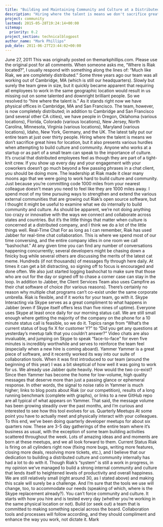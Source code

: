 ```yaml
---
title: "Building and Maintaining Community and Culture at a Distributed Company"
description: "Hiring where the talent is means we don't sacrifice great hires for location, but it also presents various hurdles when attempting to build culture and community. Anyone who works at a startup or as part of a small team can speak to the importance of culture."
project: community
lastmod: 2015-05-28T19:24:14+00:00
sitemap:
  priority: 0.2
project_section: technicalblogpost
author_name: "Mark Phillips"
pub_date: 2011-06-27T23:44:02+00:00
---
```

June 27, 2011
This was originally posted on themarkphillips.com. Please use the original post for all comments.
When someone asks me, “Where is Riak located?”, I usually respond with something along the lines of: “Much like Riak, we are completely distributed.” Some three years ago our team was all working out of Cambridge, MA (which is still our headquarters). Slowly but surely the team grew in size, but it quickly became apparent that requiring all employees to work in the same geographic location would result in us missing out on some talented and downright brilliant people. So we resolved to “hire where the talent is.”
As it stands right now we have physical offices in Cambridge, MA and San Francisco. The team, however, is now completely distributed; in addition to Cambridge and San Francisco (and several other CA cities), we have people in Oregon, Oklahoma (various locations), Florida, Colorado (various locations), New Jersey, North Carolina, Minnesota, Virginia (various locations), Maryland (various locations), Idaho, New York, Germany, and the UK. The latest tally put our entire team at just over thirty people.
Hiring where the talent is means we don’t sacrifice great hires for location, but it also presents various hurdles when attempting to build culture and community. Anyone who works at a startup or as part of a small team can speak to the importance of culture. It’s crucial that distributed employees feel as though they are part of a tight-knit crew. If you show up every day and your engagement with your coworkers doesn’t go much beyond a few passing phrases in a chat client, you should be doing more. The leadership at Riak made it clear many moons ago that we were going to work hard to build culture and community. Just because you’re committing code 1000 miles from your nearest colleague doesn’t mean you need to feel like they are 1000 miles away.
I spend most of my time pursuing ways to strengthen and extend the various external communities that are growing out Riak’s open source software, but I thought it might be useful to examine what we do internally to build community and culture. As should be apparent, we’re not doing anything too crazy or innovative with the ways we connect and collaborate across states and countries. But it’s the little things that matter when culture is concerned at a distributed company, and I think we do a lot of the little things well.
Real-Time Chat
For as long as I can remember, Riak has used Jabber for real-time chat collaboration. This is where we spend most of our time conversing, and the entire company idles in one room we call “bashochat.” At any given time you can find any number of conversations happening concurrently; several developers might be chasing down a finicky bug while several others are discussing the merits of the latest cat meme. Hundreds (if not thousands) of messages fly through here daily. At times it can get a bit distracting, so signing off to focus is encouraged and done often. We also just started logging bashochat to make sure that those who are out for the day or signed off to chase a corner case can stay in the loop.
In addition to Jabber, the Client Services Team also uses Campfire as their chat software of choice (for various reasons). There’s certainly no reason why multiple chat programs can’t co-exist under the same corporate umbrella. Riak is flexible, and if it works for your team, go with it.
Skype
Interacting via Skype serves as a great compliment to what happens in Jabber (even if Skype itself offers less than five nines of uptime). Everyone uses Skype at least once daily for our morning status call. We are still small enough where getting the majority of the company on the phone for a 10 minute status call is feasible, so we do it. Topics range from “What’s the current status of bug fix X for customer Y?” to “Did you get any questions at yesterday’s meetup talk that you couldn’t answer?” Video chats are also invaluable, and jumping on Skype to speak “face-to-face” for even five minutes is incredibly worthwhile and serves to reinforce the team feel (especially when a new hire is coming aboard).
Yammer
Yammer is a great piece of software, and it recently worked its way into our suite of collaboration tools. When it was first introduced to our team (around the beginning of this year) I was a bit skeptical of how well it was going to work for us. We already use Jabber quite heavily. How would the two co-exist? Since then Yammer has become the home for low-volume, high quality messages that deserve more than just a passing glance or ephemeral response. In other words, the signal to noise ratio in Yammer is much higher; links to blog posts about Riak (or our competition), results of a long running benchmark (complete with graphs), or links to a new GitHub repo are all typical of what appears on Yammer. That said, the message volume has been growing steadily over the past months, and I’m curious and interested to see how this tool evolves for us.
Quarterly Meetups
At some point you have to actually meet and physically interact with your colleagues. To this end, we’ve been doing quarterly developer meetups for about six quarters now. These are 3-5 day gatherings of the entire team where it’s business as usual, with the exception of some team building activities scattered throughout the week. Lots of amazing ideas and and moments are born at these meetups, and we all look forward to them.
Current Status
Riak is firing on all cylinders right now (fixing more bugs, writing more features, closing more deals, resolving more tickets, etc.), and I believe that our dedication to building a distributed culture and community internally has had a lot to do with it. Though Riak’s “system” is still a work in progress, in my opinion we’ve managed to build a strong internal community and culture that lends itself to heightened levels of productivity and overall happiness. We are still relatively small (right around 30, as I stated above) and making this scale will surely be a challenge. And I’m sure that the tools we use will change, too, to accommodate our needs (speaking of which, where is the Skype replacement already?).
You can’t force community and culture. It starts with how you hire and is tested every day (whether you’re working in the same physical location or not). Build (or seek out) a team that is committed to making something special across the board. Collaboration tools and processes will follow according, and they should compliment and enhance the way you work, not dictate it.
Mark
 
